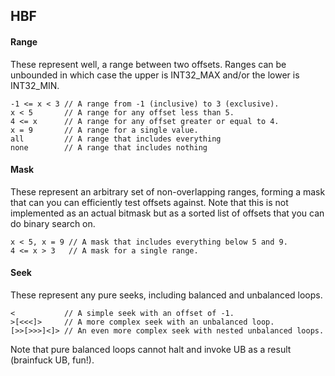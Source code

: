 ## HBF

#### Range

These represent well, a range between two offsets. Ranges can be unbounded in which case the upper is INT32_MAX and/or
the lower is INT32_MIN.

```
-1 <= x < 3 // A range from -1 (inclusive) to 3 (exclusive).
x < 5       // A range for any offset less than 5.
4 <= x      // A range for any offset greater or equal to 4.
x = 9       // A range for a single value.
all         // A range that includes everything
none        // A range that includes nothing
```

#### Mask

These represent an arbitrary set of non-overlapping ranges, forming a mask that can you can efficiently test offsets
against. Note that this is not implemented as an actual bitmask but as a sorted list of offsets that you can do binary
search on.

```
x < 5, x = 9 // A mask that includes everything below 5 and 9.
4 <= x > 3   // A mask for a single range.
```

#### Seek

These represent any pure seeks, including balanced and unbalanced loops.

```
<           // A simple seek with an offset of -1.
>[<<<]>     // A more complex seek with an unbalanced loop.
[>>[>>>]<]> // An even more complex seek with nested unbalanced loops.
```

Note that pure balanced loops cannot halt and invoke UB as a result (brainfuck UB, fun!).